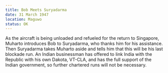 ```yaml
---
title: Bob Meets Suryadarma
date: 31 March 1947
location: Maguwo 
status: OK
---
```

As the aircraft is being unloaded and refueled for the return to Singapore, Muharto introduces Bob to Suryadarma, who thanks him for his assistance. Then Suryadarma takes Muharto aside and tells him that this will be his last blockade run. An Indian businessman has offered to link India with the Republic with his own Dakota, VT-CLA, and has the full support of the Indian government, so further chartered runs will not be necessary.  